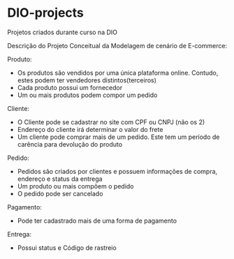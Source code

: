 # DIO-projects
Projetos criados durante curso na DIO

Descrição do Projeto Conceitual da Modelagem de cenário de E-commerce:

Produto:
- Os produtos são vendidos por uma única plataforma online. Contudo, estes podem ter vendedores distintos(terceiros)
- Cada produto possui um fornecedor
- Um ou mais produtos podem compor um pedido

Cliente:
- O Cliente pode se cadastrar no site com CPF ou CNPJ (não os 2)
- Endereço do cliente irá determinar o valor do frete
- Um cliente pode comprar mais de um pedido. Este tem um período de carência para devolução do produto

Pedido:
- Pedidos são criados por clientes e possuem informações de compra, endereço e status da entrega
- Um produto ou mais compõem o pedido
- O pedido pode ser cancelado

Pagamento:
- Pode ter cadastrado mais de uma forma de pagamento

Entrega:
- Possui status e Código de rastreio
